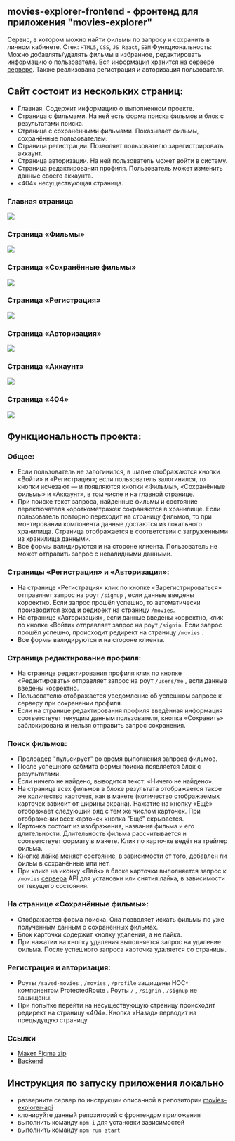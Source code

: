 ## movies-explorer-frontend - фронтенд для приложения "movies-explorer" 

Сервис, в котором можно найти фильмы по запросу и сохранить в личном кабинете.
Стек: `HTML5`, `CSS`, `JS React`, `БЭМ`
Функциональность: Можно добавлять/удалять фильмы в избранное, редактировать информацию о пользователе. Вся информация хранится на сервере [сервере](https://github.com/Evgeniia2405/movies-explorer-api/). Также реализована регистрация и авторизация пользователя.

## Сайт состоит из нескольких страниц:
- Главная. Содержит информацию о выполненном проекте.
- Страница с фильмами. На ней есть форма поиска фильмов и блок с результатами поиска.
- Страница с сохранёнными фильмами. Показывает фильмы, сохранённые пользователем.
- Страница регистрации. Позволяет пользователю зарегистрировать аккаунт.
- Страница авторизации. На ней пользователь может войти в систему.
- Страница редактирования профиля. Пользователь может изменить данные своего аккаунта.
- «404» несуществующая страница.

### Главная страница
![](/src/images/image/mainpage.jpg)

### Страница «Фильмы»
![](/src/images/image/moviespage.jpg)

### Страница «Сохранённые фильмы»
![](/src/images/image/savedmoviespage.jpg)

### Страница «Регистрация»
![](/src/images/image/regpage.jpg)

### Страница «Авторизация»
![](/src/images/image/authpage.jpg)

### Страница «Аккаунт»
![](/src/images/image/profilepage.jpg)

### Страница «404»
![](/src/images/image/nfoundpage.jpg)

## Функциональность проекта:
### Общее:
- Если пользователь не залогинился, в шапке отображаются кнопки «Войти» и «Регистрация»; если пользователь залогинился, то кнопки исчезают — и появляются кнопки «Фильмы», «Сохранённые фильмы» и «Аккаунт», в том числе и на главной странице.
- При поиске текст запроса, найденные фильмы и состояние переключателя короткометражек сохраняются в хранилище. Если пользователь повторно переходит на страницу фильмов, то при монтировании компонента данные достаются из локального хранилища. Страница отображается в соответствии с загруженными из хранилища данными.
- Все формы валидируются и на стороне клиента. Пользователь не может отправить запрос с
невалидными данными.

### Страницы «Регистрация» и «Авторизация»:
- На странице «Регистрация» клик по кнопке «Зарегистрироваться» отправляет запрос на роут `/signup` , если данные введены корректно. Если запрос прошёл успешно, то автоматически производится вход и редирект на страницу `/movies`.
- На странице «Авторизация», если данные введены корректно, клик по кнопке «Войти» отправляет запрос на роут `/signin`. Если запрос прошёл успешно, происходит редирект на страницу `/movies` .
- Все формы валидируются и на стороне клиента.

### Страница редактирование профиля:
- На странице редактирования профиля клик по кнопке «Редактировать» отправляет запрос на роут `/users/me` , если данные введены корректно.
- Пользователю отображается уведомление об успешном запросе к серверу при сохранении профиля.
- Если на странице редактирования профиля введённая информация соответствует текущим данным пользователя, кнопка «Сохранить» заблокирована и нельзя отправить запрос сохранения.

### Поиск фильмов:
- Прелоадер "пульсирует" во время выполнения запроса фильмов.
- После успешного сабмита формы поиска появляется блок с результатами.
- Если ничего не найдено, выводится текст: «Ничего не найдено».
- На странице всех фильмов в блоке результата отображается такое же количество карточек, как в макете (количество отображаемых карточек зависит от ширины экрана). Нажатие на кнопку «Ещё» отображает следующий ряд с тем же числом карточек. При отображении всех карточек кнопка "Ещё" скрывается.
- Карточка состоит из изображения, названия фильма и его длительности. Длительность фильма рассчитывается и соответствует формату в макете. Клик по карточке ведёт на трейлер фильма.
- Кнопка лайка меняет состояние, в зависимости от того, добавлен ли фильм в сохранённые или нет.
- При клике на иконку «Лайк» в блоке карточки выполняется запрос к `/movies` [сервера](https://github.com/Evgeniia2405/movies-explorer-api/) API для установки или снятия лайка, в зависимости от текущего состояния.

### На странице «Сохранённые фильмы»:
- Отображается форма поиска. Она позволяет искать фильмы по уже полученным данным о сохранённых фильмах.
- Блок карточки содержит кнопку удаления, а не лайка.
- При нажатии на кнопку удаления выполняется запрос на удаление фильма. После успешного запроса карточка удаляется со страницы.

### Регистрация и авторизация:
- Роуты `/saved-movies` , `/movies` , `/profile` защищены HOC-компонентом ProtectedRoute . Роуты `/` , `/signin` , `/signup` не защищены.
- При попытке перейти на несуществующую страницу происходит редирект на страницу «404». Кнопка «Назад» перводит на предыдущую страницу.

### Ссылки
- [Макет Figma zip](https://disk.yandex.ru/d/HNVNC-MlA1aTlA)
- [Backend](https://github.com/Evgeniia2405/movies-explorer-api)

## Инструкция по запуску приложения локально
- разверните сервер по инструкции описанной в репозитории [movies-explorer-api](https://github.com/Evgeniia2405/movies-explorer-api)
- клонируйте данный репозиторий с фронтендом приложения
- выполнить команду `npm i` для установки зависимостей
- выполнить команду `npm run start`
